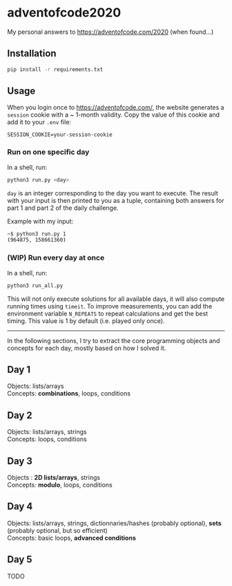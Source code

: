 # adventofcode2020
My personal answers to https://adventofcode.com/2020 (when found...)

## Installation
```bash
pip install -r requirements.txt
```

## Usage

When you login once to https://adventofcode.com/, the website generates a `session` cookie with a ~ 1-month validity. Copy the value of this cookie and add it to your `.env` file:
```
SESSION_COOKIE=your-session-cookie
```

### Run on one specific day
In a shell, run:
``` bash
python3 run.py <day>
```
`day` is an integer corresponding to the day you want to execute. The result with your input is then printed to you as a tuple, containing both answers for part 1 and part 2 of the daily challenge.

Example with my input:
``` bash
~$ python3 run.py 1
(964875, 158661360)
```

### (WIP) Run every day at once
In a shell, run:
``` bash
python3 run_all.py
```
This will not only execute solutions for all available days, it will also compute running times using `timeit`.
To improve measurements, you can add the environment variable `N_REPEATS` to repeat calculations and get the best timing. This value is 1 by default (i.e. played only once).

---

In the following sections, I try to extract the core programming objects and concepts for each day, mostly based on how I solved it.

## Day 1
Objects: lists/arrays  
Concepts: **combinations**, loops, conditions

## Day 2
Objects: lists/arrays, strings  
Concepts: loops, conditions

## Day 3
Objects : **2D lists/arrays**, strings  
Concepts: **modulo**, loops, conditions

## Day 4
Objects: lists/arrays, strings, dictionnaries/hashes (probably optional), **sets** (probably optional, but so efficient)  
Concepts: basic loops, **advanced conditions**

## Day 5
TODO
